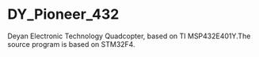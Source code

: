 # DY_Pioneer_432
Deyan Electronic Technology Quadcopter, based on TI MSP432E401Y.The source program is based on STM32F4.
